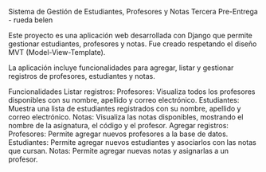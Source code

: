 Sistema de Gestión de Estudiantes, Profesores y Notas Tercera Pre-Entrega - rueda belen

Este proyecto es una aplicación web desarrollada con Django que permite gestionar estudiantes, profesores y notas. Fue creado respetando el diseño MVT (Model-View-Template).

La aplicación incluye funcionalidades para agregar, listar y gestionar registros de profesores, estudiantes y notas.

Funcionalidades Listar registros: Profesores: Visualiza todos los profesores disponibles con su nombre, apellido y correo electrónico. Estudiantes: Muestra una lista de estudiantes registrados con su nombre, apellido y correo electrónico. Notas: Visualiza las notas disponibles, mostrando el nombre de la asignatura, el código y el profesor. Agregar registros: Profesores: Permite agregar nuevos profesores a la base de datos. Estudiantes: Permite agregar nuevos estudiantes y asociarlos con las notas que cursan. Notas: Permite agregar nuevas notas y asignarlas a un profesor. 
